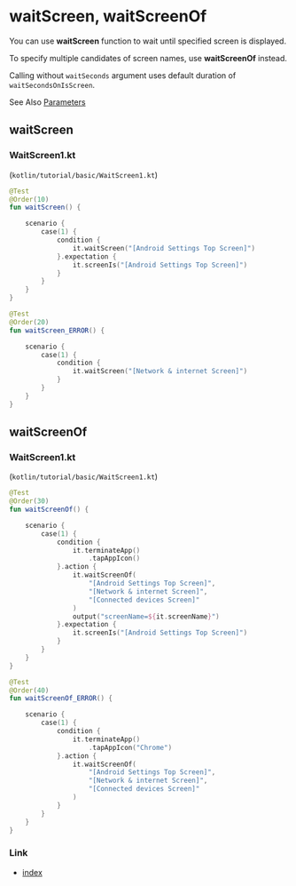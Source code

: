 # waitScreen, waitScreenOf

You can use **waitScreen** function to wait until specified screen is displayed.

To specify multiple candidates of screen names, use **waitScreenOf** instead.

Calling without `waitSeconds` argument uses default duration of `waitSecondsOnIsScreen`.

See Also [Parameters](../parameter/parameters.md)

## waitScreen

### WaitScreen1.kt

(`kotlin/tutorial/basic/WaitScreen1.kt`)

```kotlin
@Test
@Order(10)
fun waitScreen() {

    scenario {
        case(1) {
            condition {
                it.waitScreen("[Android Settings Top Screen]")
            }.expectation {
                it.screenIs("[Android Settings Top Screen]")
            }
        }
    }
}

@Test
@Order(20)
fun waitScreen_ERROR() {

    scenario {
        case(1) {
            condition {
                it.waitScreen("[Network & internet Screen]")
            }
        }
    }
}
```

## waitScreenOf

### WaitScreen1.kt

(`kotlin/tutorial/basic/WaitScreen1.kt`)

```kotlin
@Test
@Order(30)
fun waitScreenOf() {

    scenario {
        case(1) {
            condition {
                it.terminateApp()
                    .tapAppIcon()
            }.action {
                it.waitScreenOf(
                    "[Android Settings Top Screen]",
                    "[Network & internet Screen]",
                    "[Connected devices Screen]"
                )
                output("screenName=${it.screenName}")
            }.expectation {
                it.screenIs("[Android Settings Top Screen]")
            }
        }
    }
}

@Test
@Order(40)
fun waitScreenOf_ERROR() {

    scenario {
        case(1) {
            condition {
                it.terminateApp()
                    .tapAppIcon("Chrome")
            }.action {
                it.waitScreenOf(
                    "[Android Settings Top Screen]",
                    "[Network & internet Screen]",
                    "[Connected devices Screen]"
                )
            }
        }
    }
}
```

### Link

- [index](../../index.md)

